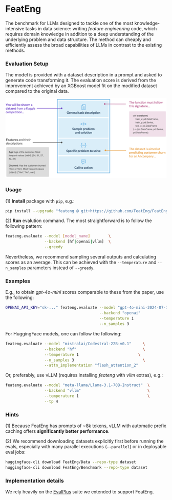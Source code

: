 # FeatEng
The benchmark for LLMs designed to tackle one of the most knowledge-intensive tasks in data science: writing *feature engineering* code, which requires domain knowledge in addition to a deep understanding of the underlying problem and data structure. The method can cheaply and efficiently assess the broad capabilities of LLMs in contrast to the existing methods.

### Evaluation Setup
The model is provided with a dataset description in a prompt and asked to generate code transforming it. The evaluation score is derived from the improvement achieved by an XGBoost model fit on the modified dataset compared to the original data.

![Components of LLM's prompt in FeatEng](static/prompt.png "Components of LLM's prompt in FeatEng")

### Usage
(1) **Install** package with `pip`, e.g.:
```bash
pip install --upgrade "feateng @ git+https://github.com/FeatEng/FeatEng"
```
(2) **Run** evalution command. The most straightforward is to follow the following pattern:
```bash
feateng.evaluate --model [model_name]        \
                 --backend [hf|openai|vllm]  \
                 --greedy
```

Nevertheless, we recommend sampling several outputs and calculating scores as an average. This can be achieved with the `--temperature` and `--n_samples` parameters instead of `--greedy`.

### Examples
E.g., to obtain *gpt-4o-mini* scores comparable to these from the paper, use the following:
```bash
OPENAI_API_KEY="sk-..." feateng.evaluate --model "gpt-4o-mini-2024-07-18"  \
                                         --backend "openai"                \
                                         --temperature 1                   \
                                         --n_samples 3
```

For HuggingFace models, one can follow the following:
```bash
feateng.evaluate --model "mistralai/Codestral-22B-v0.1"     \
                 --backend "hf"                             \
                 --temperature 1                          \
                 --n_samples 3                              \
                 --attn_implementation "flash_attention_2"
```
Or, preferably, use vLLM (requires installing *feateng* with *vllm* extras), e.g.:
```bash
feateng.evaluate --model "meta-llama/Llama-3.1-70B-Instruct"  \
                 --backend "vllm"                             \
                 --temperature 1                              \
                 --tp 4
```

### Hints
(1) Because FeatEng has prompts of ~8k tokens, vLLM with automatic prefix caching offers **significantly better performance**.

(2) We recommend downloading datasets explicitly first before running the evals, especially with many parallel executions (`--parallel`) or in deployable eval jobs:
```bash
huggingface-cli download FeatEng/Data --repo-type dataset
huggingface-cli download FeatEng/Benchmark --repo-type dataset
```

### Implementation details
We rely heavily on the [EvalPlus](https://github.com/evalplus/evalplus) suite we extended to support FeatEng.
